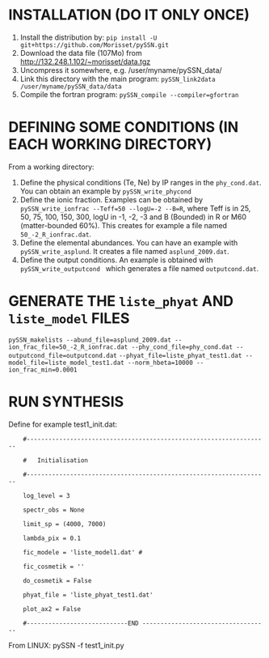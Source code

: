 INSTALLATION (DO IT ONLY ONCE)
======


1. Install the distribution by: `pip install -U git+https://github.com/Morisset/pySSN.git`
1. Download the data file (107Mo) from http://132.248.1.102/~morisset/data.tgz
1. Uncompress it somewhere, e.g. /user/myname/pySSN_data/
1. Link this directory with the main program: `pySSN_link2data /user/myname/pySSN_data/data`
1. Compile the fortran program: `pySSN_compile --compiler=gfortran`

DEFINING SOME CONDITIONS (IN EACH WORKING DIRECTORY)
======
From a working directory:

1. Define the physical conditions (Te, Ne) by IP ranges in the `phy_cond.dat`. You can obtain an example by `pySSN_write_phycond`
1. Define the ionic fraction. Examples can be obtained by `pySSN_write_ionfrac --Teff=50 --logU=-2 --B=R`, where Teff is in 25, 50, 75, 100, 150, 300, logU in -1, -2, -3 and B (Bounded) in R or M60 (matter-bounded 60%). This creates for example a file named `50_-2_R_ionfrac.dat`.
1. Define the elemental abundances. You can have an example with `pySSN_write_asplund`. It creates a file named `asplund_2009.dat`.
1. Define the output conditions. An example is obtained with `pySSN_write_outputcond ` which generates a file named `outputcond.dat`.

GENERATE THE `liste_phyat` AND `liste_model` FILES
====

`pySSN_makelists --abund_file=asplund_2009.dat --ion_frac_file=50_-2_R_ionfrac.dat --phy_cond_file=phy_cond.dat --outputcond_file=outputcond.dat` 
`--phyat_file=liste_phyat_test1.dat --model_file=liste_model_test1.dat --norm_hbeta=10000 --ion_frac_min=0.0001`


RUN SYNTHESIS
=====


Define for example test1_init.dat:

		#-------------------------------------------------------------------

		#   Initialisation

		#-------------------------------------------------------------------

		log_level = 3

		spectr_obs = None

		limit_sp = (4000, 7000)

		lambda_pix = 0.1 

		fic_modele = 'liste_model1.dat' #

		fic_cosmetik = ''

		do_cosmetik = False

		phyat_file = 'liste_phyat_test1.dat'
	
		plot_ax2 = False
		
		#----------------------------END -----------------------------------

From LINUX: 
	pySSN -f test1_init.py


